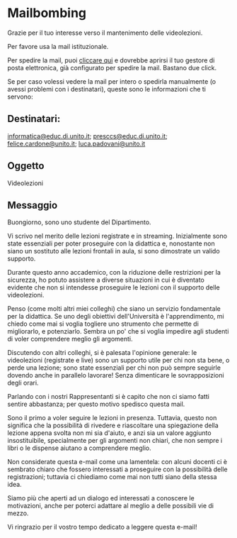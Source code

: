# Mailbombing

Grazie per il tuo interesse verso il mantenimento delle videolezioni.

Per favore usa la mail istituzionale.

Per spedire la mail, puoi [cliccare qui](mailto:informatica@educ.di.unito.it;presccs@educ.di.unito.it;felice.cardone@unito.it;luca.padovani@unito.it?subject=Videolezioni&body=Buongiorno%2C%0D%0Asono%20uno%20studente%20del%20Dipartimento.%0D%0A%0D%0AVi%20scrivo%20nel%20merito%20delle%20lezioni%20registrate%20e%20in%20streaming.%0D%0AInizialmente%20sono%20state%20essenziali%20per%20poter%20proseguire%20con%20la%20didattica%20e%2C%20nonostante%20non%20siano%20un%20sostituto%20alle%20lezioni%20frontali%20in%20aula%2C%20si%20sono%20dimostrate%20un%20valido%20supporto.%0D%0A%0D%0ADurante%20questo%20anno%20accademico%2C%20con%20la%20riduzione%20delle%20restrizioni%20per%20la%20sicurezza%2C%20ho%20potuto%20assistere%20a%20diverse%20situazioni%20in%20cui%20%C3%A8%20diventato%20evidente%20che%20non%20si%20intendesse%20proseguire%20le%20lezioni%20con%20il%20supporto%20delle%20videolezioni.%0D%0A%0D%0APenso%20(come%20molti%20altri%20miei%20colleghi)%20che%20siano%20un%20servizio%20fondamentale%20per%20la%20didattica.%0D%0ASe%20uno%20degli%20obiettivi%20dell'Universit%C3%A0%20%C3%A8%20l'apprendimento%2C%20mi%20chiedo%20come%20mai%20si%20voglia%20togliere%20uno%20strumento%20che%20permette%20di%20migliorarlo%2C%20e%20potenziarlo.%20Sembra%20un%20po'%20che%20si%20voglia%20impedire%20agli%20studenti%20di%20voler%20comprendere%20meglio%20gli%20argomenti.%0D%0A%0D%0ADiscutendo%20con%20altri%20colleghi%2C%20si%20%C3%A8%20palesata%20l'opinione%20generale%3A%20le%20videolezioni%20(registrate%20e%20live)%20sono%20un%20supporto%20utile%20per%20chi%20non%20sta%20bene%2C%20o%20perde%20una%20lezione%3B%20sono%20state%20essenziali%20per%20chi%20non%20pu%C3%B2%20sempre%20seguirle%20dovendo%20anche%20in%20parallelo%20lavorare!%20Senza%20dimenticare%20le%20sovrapposizioni%20degli%20orari.%0D%0A%0D%0AParlando%20con%20i%20nostri%20Rappresentanti%20si%20%C3%A8%20capito%20che%20non%20ci%20siamo%20fatti%20sentire%20abbastanza%3B%20per%20questo%20motivo%20spedisco%20questa%20mail.%0D%0A%0D%0ASono%20il%20primo%20a%20voler%20seguire%20le%20lezioni%20in%20presenza.%0D%0ATuttavia%2C%20questo%20non%20significa%20che%20la%20possibilit%C3%A0%20di%20rivedere%20e%20riascoltare%20una%20spiegazione%20della%20lezione%20appena%20svolta%20non%20mi%20sia%20d'aiuto%2C%20e%20anzi%20sia%20un%20valore%20aggiunto%20insostituibile%2C%20specialmente%20per%20gli%20argomenti%20non%20chiari%2C%20che%20non%20sempre%20i%20libri%20o%20le%20dispense%20aiutano%20a%20comprendere%20meglio.%0D%0A%0D%0ANon%20considerate%20questa%20e-mail%20come%20una%20lamentela%3A%20con%20alcuni%20docenti%20ci%20%C3%A8%20sembrato%20chiaro%20che%20fossero%20interessati%20a%20proseguire%20con%20la%20possibilit%C3%A0%20delle%20registrazioni%3B%20tuttavia%20ci%20chiediamo%20come%20mai%20non%20tutti%20siano%20della%20stessa%20idea.%0D%0A%0D%0ASiamo%20pi%C3%B9%20che%20aperti%20ad%20un%20dialogo%20ed%20interessati%20a%20conoscere%20le%20motivazioni%2C%20anche%20per%20poterci%20adattare%20al%20meglio%20a%20delle%20possibili%20vie%20di%20mezzo.%0D%0A%0D%0AVi%20ringrazio%20per%20il%20vostro%20tempo%20dedicato%20a%20leggere%20questa%20e-mail!) e dovrebbe aprirsi il tuo gestore di posta elettronica, già configurato per spedire la mail. Bastano due click.

Se per caso volessi vedere la mail per intero o spedirla manualmente (o avessi problemi con i destinatari), queste sono le informazioni che ti servono:

## Destinatari:

informatica@educ.di.unito.it; presccs@educ.di.unito.it; felice.cardone@unito.it; luca.padovani@unito.it

## Oggetto

Videolezioni

## Messaggio

Buongiorno,
sono uno studente del Dipartimento.

Vi scrivo nel merito delle lezioni registrate e in streaming.
Inizialmente sono state essenziali per poter proseguire con la didattica e, nonostante non siano un sostituto alle lezioni frontali in aula, si sono dimostrate un valido supporto.

Durante questo anno accademico, con la riduzione delle restrizioni per la sicurezza, ho potuto assistere a diverse situazioni in cui è diventato evidente che non si intendesse proseguire le lezioni con il supporto delle videolezioni.

Penso (come molti altri miei colleghi) che siano un servizio fondamentale per la didattica.
Se uno degli obiettivi dell'Università è l'apprendimento, mi chiedo come mai si voglia togliere uno strumento che permette di migliorarlo, e potenziarlo. Sembra un po' che si voglia impedire agli studenti di voler comprendere meglio gli argomenti.

Discutendo con altri colleghi, si è palesata l'opinione generale: le videolezioni (registrate e live) sono un supporto utile per chi non sta bene, o perde una lezione; sono state essenziali per chi non può sempre seguirle dovendo anche in parallelo lavorare! Senza dimenticare le sovrapposizioni degli orari.

Parlando con i nostri Rappresentanti si è capito che non ci siamo fatti sentire abbastanza; per questo motivo spedisco questa mail.

Sono il primo a voler seguire le lezioni in presenza.
Tuttavia, questo non significa che la possibilità di rivedere e riascoltare una spiegazione della lezione appena svolta non mi sia d'aiuto, e anzi sia un valore aggiunto insostituibile, specialmente per gli argomenti non chiari, che non sempre i libri o le dispense aiutano a comprendere meglio.

Non considerate questa e-mail come una lamentela: con alcuni docenti ci è sembrato chiaro che fossero interessati a proseguire con la possibilità delle registrazioni; tuttavia ci chiediamo come mai non tutti siano della stessa idea. 

Siamo più che aperti ad un dialogo ed interessati a conoscere le motivazioni, anche per poterci adattare al meglio a delle possibili vie di mezzo.

Vi ringrazio per il vostro tempo dedicato a leggere questa e-mail!